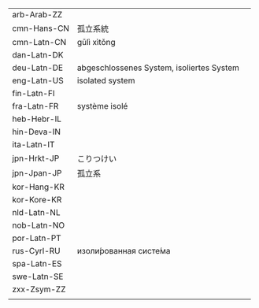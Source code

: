 | | | |
|-|-|-|
| arb-Arab-ZZ |  |  |
| cmn-Hans-CN | 孤立系統 |  |
| cmn-Latn-CN | gūlì xìtǒng |  |
| dan-Latn-DK |  |  |
| deu-Latn-DE | abgeschlossenes System, isoliertes System |  |
| eng-Latn-US | isolated system |  |
| fin-Latn-FI |  |  |
| fra-Latn-FR | système isolé |  |
| heb-Hebr-IL |  |  |
| hin-Deva-IN |  |  |
| ita-Latn-IT |  |  |
| jpn-Hrkt-JP | こりつけい |  |
| jpn-Jpan-JP | 孤立系 |  |
| kor-Hang-KR |  |  |
| kor-Kore-KR |  |  |
| nld-Latn-NL |  |  |
| nob-Latn-NO |  |  |
| por-Latn-PT |  |  |
| rus-Cyrl-RU | изоли́рованная систе́ма |  |
| spa-Latn-ES |  |  |
| swe-Latn-SE |  |  |
| zxx-Zsym-ZZ |  |  |
|  |  |  |
